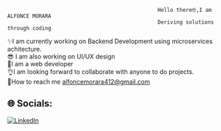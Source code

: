                                                     Hello there🤓,I am ALFONCE MORARA
                                                    Deriving solutions through coding  
 ✨I am currently working on Backend Development using microservices achitecture.<br>😎 I am also working on UI/UX design<br>🦈I am a web developer<br>👌I am looking forward to collaborate with anyone to do projects.<br>📃How to reach me alfoncemorara412@gmail.com<br>


## 🌐 Socials:
[![LinkedIn](https://img.shields.io/badge/LinkedIn-%230077B5.svg?logo=linkedin&logoColor=white)](https://linkedin.com/in/https://www.linkedin.com/in/alphonce-morara/) 




